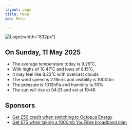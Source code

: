 ```yaml
---
layout: page
title: Menu
seo: Menu

---
```


![Logo](/images/logo.jpg){:width="832px"}

<!-- weather_marker starts -->
## On Sunday, 11 May 2025

- The average temperature today is 9.29˚C,
- With highs of 10.47˚C and lows of 8.15˚C,
- It may feel like 8.23˚C with overcast clouds
- The wind speed is 2.16m/s and visibility is 10000m
- The pressure is 1013hPa and humidity is 70%
- The sun will rise at 04:21 and set at 19:48

<!-- weather_marker ends -->

## Sponsors

- [Get £50 credit when switching to Octopus Energy](https://bit.ly/3oD1nnS)
- [Get £75 when taking a 1000mb YouFibre broadband plan](https://aklam.io/91zWhU?)
